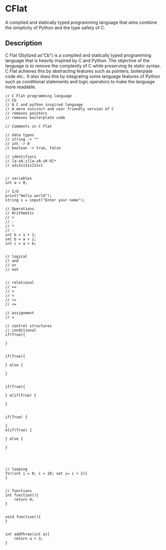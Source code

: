 # CFlat
A compiled and statically typed programming language that aims combine the simplicity of Python and the type safety of C.

## Description

C Flat (Stylized as“Cb”) is a compiled and statically typed programming language that is heavily inspired by C and Python. The objective of the language is to remove the complexity of C while preserving its static syntax. C Flat achieves this by abstracting features such as pointers, boilerplate code etc.. It also does this by integrating some language features of Python such as conditional statements and logic operators to make the language more readable.



```cflat
// C Flat programming language
// Cb
// A C and python inspired language
// A more succinct and user friendly version of C
// removes pointers
// removes boilerplate code

// Comments in C Flat

// data types
// string -> ""
// int -> 0
// boolean -> true, false

// identifiers
// [a-zA-z][a-zA-z0-9]*
// a1s1s11ss11ss1


// variables
int a = 0;

// I/O
print("Hello world");
string s = input("Enter your name");

// Operations
// Arithmetic
// +
// -
// *
// -
int b = 1 + 1;
set b = a + 1;
int c = a + b;


// logical
// and
// or
// not


// relational
// ==
// >
// <
// >=
// <=

// assignment
// =

// control structures
// conditional
if(True){

}


if(True){

} else {

}


if(True){

} elif(True) {

}


if(True) {

}
elif(True) {

} else {

}




// looping
for(int i = 0; i < 10; set i= i + 1){
}


// functions
int function(){
    return 0;
}


void function(){
}


int addThree(int a){
    return a + 3;
}
```
